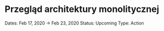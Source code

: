 # Przegląd architektury monolitycznej

Dates: Feb 17, 2020 → Feb 23, 2020
Status: Upcoming
Type: Action